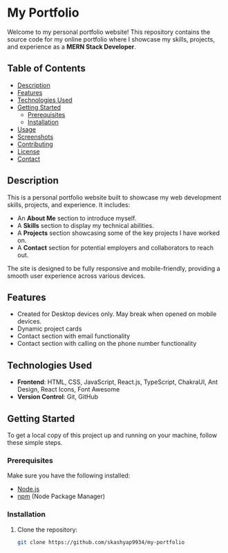 # My Portfolio

Welcome to my personal portfolio website! This repository contains the source code for my online portfolio where I showcase my skills, projects, and experience as a **MERN Stack Developer**.

## Table of Contents

- [Description](#description)
- [Features](#features)
- [Technologies Used](#technologies-used)
- [Getting Started](#getting-started)
  - [Prerequisites](#prerequisites)
  - [Installation](#installation)
- [Usage](#usage)
- [Screenshots](#screenshots)
- [Contributing](#contributing)
- [License](#license)
- [Contact](#contact)

## Description

This is a personal portfolio website built to showcase my web development skills, projects, and experience. It includes:

- An **About Me** section to introduce myself.
- A **Skills** section to display my technical abilities.
- A **Projects** section showcasing some of the key projects I have worked on.
- A **Contact** section for potential employers and collaborators to reach out.

The site is designed to be fully responsive and mobile-friendly, providing a smooth user experience across various devices.

## Features

- Created for Desktop devices only. May break when opened on mobile devices.
- Dynamic project cards
- Contact section with email functionality
- Contact section with calling on the phone number functionality

## Technologies Used

- **Frontend**: HTML, CSS, JavaScript, React.js, TypeScript, ChakraUI, Ant Design, React Icons, Font Awesome
- **Version Control**: Git, GitHub

## Getting Started

To get a local copy of this project up and running on your machine, follow these simple steps.

### Prerequisites

Make sure you have the following installed:

- [Node.js](https://nodejs.org/)
- [npm](https://www.npmjs.com/) (Node Package Manager)

### Installation

1. Clone the repository:
   ```bash
   git clone https://github.com/skashyap9934/my-portfolio
